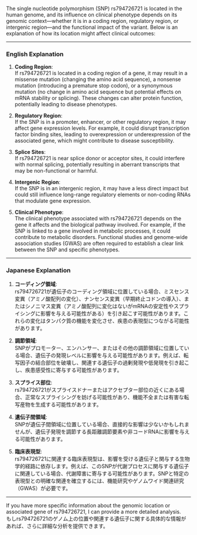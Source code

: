 The single nucleotide polymorphism (SNP) rs794726721 is located in the human genome, and its influence on clinical phenotype depends on its genomic context—whether it is in a coding region, regulatory region, or intergenic region—and the functional impact of the variant. Below is an explanation of how its location might affect clinical outcomes:

---

### **English Explanation**
1. **Coding Region**:  
   If rs794726721 is located in a coding region of a gene, it may result in a missense mutation (changing the amino acid sequence), a nonsense mutation (introducing a premature stop codon), or a synonymous mutation (no change in amino acid sequence but potential effects on mRNA stability or splicing). These changes can alter protein function, potentially leading to disease phenotypes.

2. **Regulatory Region**:  
   If the SNP is in a promoter, enhancer, or other regulatory region, it may affect gene expression levels. For example, it could disrupt transcription factor binding sites, leading to overexpression or underexpression of the associated gene, which might contribute to disease susceptibility.

3. **Splice Sites**:  
   If rs794726721 is near splice donor or acceptor sites, it could interfere with normal splicing, potentially resulting in aberrant transcripts that may be non-functional or harmful.

4. **Intergenic Region**:  
   If the SNP is in an intergenic region, it may have a less direct impact but could still influence long-range regulatory elements or non-coding RNAs that modulate gene expression.

5. **Clinical Phenotype**:  
   The clinical phenotype associated with rs794726721 depends on the gene it affects and the biological pathway involved. For example, if the SNP is linked to a gene involved in metabolic processes, it could contribute to metabolic disorders. Functional studies and genome-wide association studies (GWAS) are often required to establish a clear link between the SNP and specific phenotypes.

---

### **Japanese Explanation**
1. **コーディング領域**:  
   rs794726721が遺伝子のコーディング領域に位置している場合、ミスセンス変異（アミノ酸配列の変化）、ナンセンス変異（早期終止コドンの導入）、またはシノニマス変異（アミノ酸配列に変化はないがmRNAの安定性やスプライシングに影響を与える可能性がある）を引き起こす可能性があります。これらの変化はタンパク質の機能を変化させ、疾患の表現型につながる可能性があります。

2. **調節領域**:  
   SNPがプロモーター、エンハンサー、またはその他の調節領域に位置している場合、遺伝子の発現レベルに影響を与える可能性があります。例えば、転写因子の結合部位を破壊し、関連する遺伝子の過剰発現や低発現を引き起こし、疾患感受性に寄与する可能性があります。

3. **スプライス部位**:  
   rs794726721がスプライスドナーまたはアクセプター部位の近くにある場合、正常なスプライシングを妨げる可能性があり、機能不全または有害な転写産物を生成する可能性があります。

4. **遺伝子間領域**:  
   SNPが遺伝子間領域に位置している場合、直接的な影響は少ないかもしれませんが、遺伝子発現を調節する長距離調節要素や非コードRNAに影響を与える可能性があります。

5. **臨床表現型**:  
   rs794726721に関連する臨床表現型は、影響を受ける遺伝子と関与する生物学的経路に依存します。例えば、このSNPが代謝プロセスに関与する遺伝子に関連している場合、代謝障害に寄与する可能性があります。SNPと特定の表現型との明確な関連を確立するには、機能研究やゲノムワイド関連研究（GWAS）が必要です。

---

If you have more specific information about the genomic location or associated gene of rs794726721, I can provide a more detailed analysis.  
もしrs794726721のゲノム上の位置や関連する遺伝子に関する具体的な情報があれば、さらに詳細な分析を提供できます。